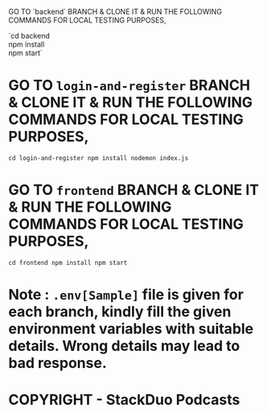 <p>GO TO `backend` BRANCH & CLONE IT & RUN THE FOLLOWING COMMANDS FOR LOCAL TESTING PURPOSES, <p>
`cd backend<br>
npm install<br>
npm start`


# GO TO `login-and-register` BRANCH & CLONE IT & RUN THE FOLLOWING COMMANDS FOR LOCAL TESTING PURPOSES, 
`cd login-and-register
npm install
nodemon index.js`

# GO TO `frontend` BRANCH & CLONE IT & RUN THE FOLLOWING COMMANDS FOR LOCAL TESTING PURPOSES,
`cd frontend
npm install
npm start`

# Note : `.env[Sample]` file is given for each branch, kindly fill the given environment variables with suitable details. Wrong details may lead to bad response.

# COPYRIGHT - StackDuo Podcasts
